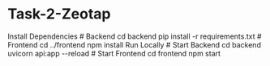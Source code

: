 # Task-2-Zeotap
Install Dependencies # Backend cd backend pip install -r requirements.txt  # Frontend cd ../frontend npm install  Run Locally  # Start Backend cd backend uvicorn api:app --reload  # Start Frontend cd frontend npm start
